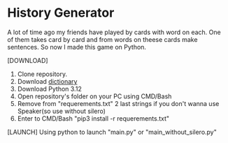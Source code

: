 # History Generator
A lot of time ago my friends have played by cards with word on each.
One of them takes card by card and from words on theese cards make sentences.
So now I made this game on Python.

[DOWNLOAD]
1. Clone repository.
2. Download [dictionary](https://drive.google.com/file/d/1bKtPFt3atamavJxHJOZTVQN2L7m545P_/view?usp=drive_link)
3. Download Python 3.12
4. Open repository's folder on your PC using CMD/Bash
5. Remove from "requerements.txt" 2 last strings if you don't wanna use Speaker(so use without silero)
6. Enter to CMD/Bash "pip3 install -r requerements.txt"

[LAUNCH]
Using python to launch "main.py" or "main_without_silero.py"
